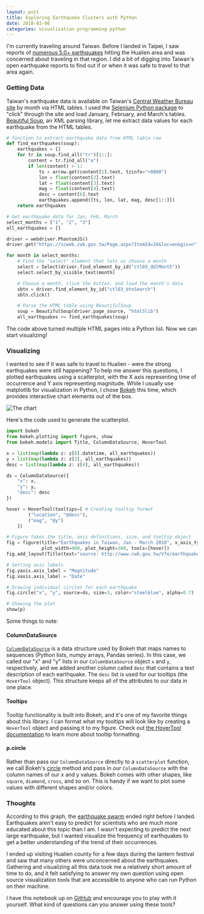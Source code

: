 ```yaml
---
layout: post
title: Exploring Earthquake Clusters with Python
date: 2018-03-06
categories: visualization programming python
---
```


I'm currently traveling around Taiwan.
Before I landed in Taipei,
I saw reports of [numerous 5.0+ earthquakes](https://news.nationalgeographic.com/2018/02/earthquake-swarm-taiwan-experts-disagree-spd/)
hitting the Hualien area and was concerned about traveling in that region.
I did a bit of digging into Taiwan's open earthquake reports to find out if or when it was safe to travel to that area again.

### Getting Data

Taiwan's earthquake data is available on Taiwan's
[Central Weather Bureau site](https://www.cwb.gov.tw/V7e/earthquake/seismic.htm)
by month via HTML tables. I used the 
[Selenium Python package](https://seleniumhq.github.io/selenium/docs/api/py/index.html) 
to "click" through the site and load January, February, and March's tables.
[Beautiful Soup](https://www.crummy.com/software/BeautifulSoup/bs4/doc/),
an XML parsing library, let me extract data values for each earthquake from the HTML tables.

```python
# function to extract earthquake data from HTML table row
def find_earthquakes(soup):
    earthquakes = []
    for tr in soup.find_all("tr")[1::]:
        content = tr.find_all("a")
        if len(content) > 1:
            ts = arrow.get(content[1].text, tzinfo="+0800")
            lon = float(content[2].text)
            lat = float(content[3].text)
            mag = float(content[4].text)
            desc = content[6].text
            earthquakes.append([ts, lon, lat, mag, desc[1::]])
    return earthquakes

# Get earthquake data for Jan, Feb, March
select_months = ["1", "2", "3"]
all_earthquakes = []

driver = webdriver.PhantomJS()
driver.get("https://scweb.cwb.gov.tw/Page.aspx?ItemId=26&loc=en&gis=n")

for month in select_months:
    # Find the "select" element that lets us choose a month
    select = Select(driver.find_element_by_id("ctl03_ddlMonth"))
    select.select_by_visible_text(month)

    # Choose a month, click the button, and load the month's data
    sbtn = driver.find_element_by_id("ctl03_btnSearch")
    sbtn.click()

    # Parse the HTML table using BeautifulSoup
    soup = BeautifulSoup(driver.page_source, "html5lib")
    all_earthquakes += find_earthquakes(soup)
```

The code above turned multiple HTML pages into a Python list. Now we can start visualizing!

### Visualizing

I wanted to see if it was safe to travel to Hualien - were the strong earthquakes were still happening?
To help me answer this questions,
I plotted earthquakes using a scatterplot, with the X axis representing time of occurrence and Y axis representing magnitude.
While I usually use matplotlib for visualization in Python, I chose 
[Bokeh](https://bokeh.pydata.org/en/latest/) this time, which provides interactive chart elements
out of the box.

![The chart]({{site.url}}/assets/img/posts/2018-03-07-exploring-earthquake-clusters/earthquakes-taiwan.png)

Here's the code used to generate the scatterplot.

```python
import bokeh
from bokeh.plotting import figure, show
from bokeh.models import Title, ColumnDataSource, HoverTool

x = list(map(lambda z: z[0].datetime, all_earthquakes))
y = list(map(lambda z: z[3], all_earthquakes))
desc = list(map(lambda z: z[4], all_earthquakes))

ds = ColumnDataSource({
    "x": x,
    "y": y,
    "desc": desc
})

hover = HoverTool(tooltips=[ # Creating tooltip format
        ("location", "@desc"),
        ("mag", "@y")
    ]) 

# Figure takes the title, axis definitions, size, and tooltip object
fig = figure(title="Earthquakes in Taiwan, Jan - March 2018", x_axis_type='datetime',
             plot_width=900, plot_height=300, tools=[hover])
fig.add_layout(Title(text="source: http://www.cwb.gov.tw/V7e/earthquake/seismic.htm", align="center"), "below")

# Setting axis labels
fig.yaxis.axis_label = "Magnitude"
fig.xaxis.axis_label = "Date"

# Drawing individual circles for each earthquake
fig.circle("x", "y", source=ds, size=3, color="steelblue", alpha=0.7)

# Showing the plot
show(p)
```

Some things to note:

#### ColumnDataSource

[`ColumnDataSource`](https://bokeh.pydata.org/en/latest/docs/reference/models/sources.html#bokeh.models.sources.ColumnDataSource) is a data structure used by Bokeh that maps names to sequences (Python lists, numpy arrays, Pandas series).
In this case, we called our "x" and "y" lists in our `ColumnDataSource` object `x` and `y`, respectively, and we added another column called `desc` that contains a text description
of each earthquake.
The `desc` list is used for our tooltips (the `HoverTool` object).
This structure keeps all of the attributes to our data in one place.

#### Tooltips

Tooltip functionality is built into Bokeh, and it's one of my favorite things about this library.
I can format what my tooltips will look like by creating a `HoverTool` object and passing it
to my figure.
Check out [the HoverTool documentation](https://bokeh.pydata.org/en/latest/docs/user_guide/tools.html#hovertool)
to learn more about tooltip formatting.

#### p.circle

Rather than pass our `ColumnDataSource` directly to a `scatterplot` function, we call Bokeh's
[circle](https://bokeh.pydata.org/en/latest/docs/user_guide/plotting.html) method and pass in our
`ColumnDataSource` with the column names of our x and y values.
Bokeh comes with other shapes, like `square`, `diamond`, `cross`, and so on.
This is handy if we want to plot some values with different shapes and/or colors.

### Thoughts

According to this graph, the
[earthquake swarm](https://news.nationalgeographic.com/2018/02/earthquake-swarm-taiwan-experts-disagree-spd/)
ended right before I landed.
Earthquakes aren't easy to predict for scientists who are much more educated about this topic than I am.
I wasn't expecting to predict the next large earthquake, but I wanted visualize the frequency of earthquakes to get a better understanding of the trend of their occurrences.

I ended up visiting Hualien county for a few days during the lantern festival and saw that many others were unconcerned about the earthquakes.
Gathering and visualizing all this data took me a relatively short amount of time to do,
and it felt satisfying to answer my own question using open source visualization tools that are accessible to anyone who can run Python on their machine.

I have this notebook up on
[GitHub](https://github.com/joannecheng/notebooks/blob/master/earthquake_notebook/taiwan-earthquakes.ipynb)
and encourage you to play with it yourself.
What kind of questions can you answer using these tools?
